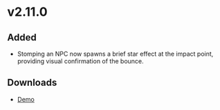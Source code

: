 # v2.11.0

## Added
- Stomping an NPC now spawns a brief star effect at the impact point, providing visual confirmation of the bounce.

## Downloads
- [Demo](https://example.com)
